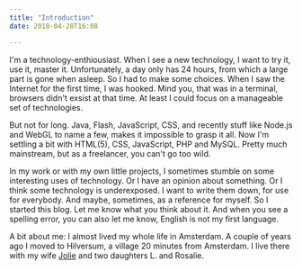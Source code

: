 ```yaml
---
title: "Introduction"
date: 2010-04-28T16:08

---
```


<p>
	I'm a technology-enthiousiast. When I see a new technology, I want to try it, use it, master it. Unfortunately, a day only has 24 hours, from which a large part is gone when asleep. So I had to make some choices. When I saw the Internet for the first time, I was hooked. Mind you, that was in a terminal, browsers didn't exsist at that time. At least I could focus on a manageable set of technologies.</p>
<p>
	But not for long. Java, Flash, JavaScript, CSS, and recently stuff like Node.js and WebGL to name a few, makes it impossible to grasp it all. Now I'm settling a bit with HTML(5), CSS, JavaScript, PHP and MySQL. Pretty much mainstream, but as a freelancer, you can't go too wild.</p>
<p>
	In my work or with my own little projects, I sometimes stumble on some interesting uses of technology. Or I have an opinion about something. Or I think some technology is <span class="short_text" id="result_box"><span style="background-color: rgb(255, 255, 255);" title="onderbelicht">underexposed. I want to write them down, for use for everybody. And maybe, sometimes, as a reference for myself. So I started this blog. Let me know what you think about it. And when you see a spelling error, you can also let me know, English is not my first language.</span></span></p>
<p>
	<span class="short_text"><span style="background-color: rgb(255, 255, 255);" title="onderbelicht">A bit about me: I almost lived my whole life in Amsterdam. </span></span>A couple of years ago I moved to Hilversum, a village 20 minutes from Amsterdam. I live there with my wife <a href="https://jolie.nl/">Jolie</a> and two daughters L. and Rosalie.</p>

